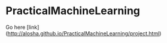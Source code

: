 # PracticalMachineLearning

Go here [link] (http://alosha.github.io/PracticalMachineLearning/project.html)
